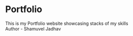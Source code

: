 # Portfolio
This is my Portfolio website showcasing stacks of my skills 
<br>
Author - Shamuvel Jadhav
